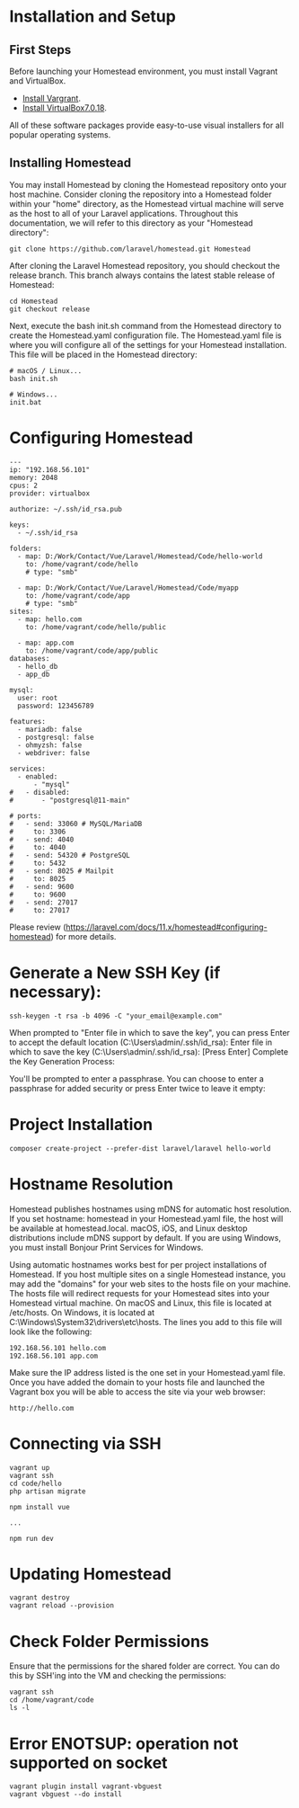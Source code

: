 # Installation and Setup

## First Steps

Before launching your Homestead environment, you must install Vagrant and VirtualBox.

-   [Install Vargrant](https://developer.hashicorp.com/vagrant/install).
-   [Install VirtualBox7.0.18](https://www.virtualbox.org/wiki/Downloads).

All of these software packages provide easy-to-use visual installers for all popular operating systems.

## Installing Homestead

You may install Homestead by cloning the Homestead repository onto your host machine. Consider cloning the repository into a Homestead folder within your "home" directory, as the Homestead virtual machine will serve as the host to all of your Laravel applications. Throughout this documentation, we will refer to this directory as your "Homestead directory":

```
git clone https://github.com/laravel/homestead.git Homestead
```

After cloning the Laravel Homestead repository, you should checkout the release branch. This branch always contains the latest stable release of Homestead:

```
cd Homestead
git checkout release
```

Next, execute the bash init.sh command from the Homestead directory to create the Homestead.yaml configuration file. The Homestead.yaml file is where you will configure all of the settings for your Homestead installation. This file will be placed in the Homestead directory:

```
# macOS / Linux...
bash init.sh

# Windows...
init.bat
```

# Configuring Homestead

```
---
ip: "192.168.56.101"
memory: 2048
cpus: 2
provider: virtualbox

authorize: ~/.ssh/id_rsa.pub

keys:
  - ~/.ssh/id_rsa

folders:
  - map: D:/Work/Contact/Vue/Laravel/Homestead/Code/hello-world
    to: /home/vagrant/code/hello
    # type: "smb"

  - map: D:/Work/Contact/Vue/Laravel/Homestead/Code/myapp
    to: /home/vagrant/code/app
    # type: "smb"
sites:
  - map: hello.com
    to: /home/vagrant/code/hello/public

  - map: app.com
    to: /home/vagrant/code/app/public
databases:
  - hello_db
  - app_db

mysql:
  user: root
  password: 123456789

features:
  - mariadb: false
  - postgresql: false
  - ohmyzsh: false
  - webdriver: false

services:
  - enabled:
      - "mysql"
#   - disabled:
#       - "postgresql@11-main"

# ports:
#   - send: 33060 # MySQL/MariaDB
#     to: 3306
#   - send: 4040
#     to: 4040
#   - send: 54320 # PostgreSQL
#     to: 5432
#   - send: 8025 # Mailpit
#     to: 8025
#   - send: 9600
#     to: 9600
#   - send: 27017
#     to: 27017
```

Please review (https://laravel.com/docs/11.x/homestead#configuring-homestead) for more details.

# Generate a New SSH Key (if necessary):

```
ssh-keygen -t rsa -b 4096 -C "your_email@example.com"
```

When prompted to "Enter file in which to save the key", you can press Enter to accept the default location (C:\Users\admin/.ssh/id_rsa):
Enter file in which to save the key (C:\Users\admin/.ssh/id_rsa): [Press Enter]
Complete the Key Generation Process:

You'll be prompted to enter a passphrase. You can choose to enter a passphrase for added security or press Enter twice to leave it empty:

# Project Installation

```
composer create-project --prefer-dist laravel/laravel hello-world

```

# Hostname Resolution

Homestead publishes hostnames using mDNS for automatic host resolution. If you set hostname: homestead in your Homestead.yaml file, the host will be available at homestead.local. macOS, iOS, and Linux desktop distributions include mDNS support by default. If you are using Windows, you must install Bonjour Print Services for Windows.

Using automatic hostnames works best for per project installations of Homestead. If you host multiple sites on a single Homestead instance, you may add the "domains" for your web sites to the hosts file on your machine. The hosts file will redirect requests for your Homestead sites into your Homestead virtual machine. On macOS and Linux, this file is located at /etc/hosts. On Windows, it is located at C:\Windows\System32\drivers\etc\hosts. The lines you add to this file will look like the following:

```
192.168.56.101 hello.com
192.168.56.101 app.com
```

Make sure the IP address listed is the one set in your Homestead.yaml file. Once you have added the domain to your hosts file and launched the Vagrant box you will be able to access the site via your web browser:

```
http://hello.com
```

# Connecting via SSH

```
vagrant up
vagrant ssh
cd code/hello
php artisan migrate

npm install vue

...

npm run dev
```

# Updating Homestead

```
vagrant destroy
vagrant reload --provision
```

# Check Folder Permissions

Ensure that the permissions for the shared folder are correct. You can do this by SSH'ing into the VM and checking the permissions:

```
vagrant ssh
cd /home/vagrant/code
ls -l
```

# Error ENOTSUP: operation not supported on socket

```
vagrant plugin install vagrant-vbguest
vagrant vbguest --do install
```
